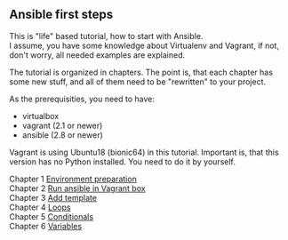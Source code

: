 ## Ansible first steps

This is "life" based tutorial, how to start with Ansible.  
I assume, you have some knowledge about Virtualenv and Vagrant,
if not, don't worry, all needed examples are explained.

The tutorial is organized in chapters. The point is, that each chapter has some
new stuff, and all of them need to be "rewritten" to your project.

As the prerequisities, you need to have:
* virtualbox
* vagrant (2.1 or newer)
* ansible (2.8 or newer)

Vagrant is using Ubuntu18 (bionic64) in this tutorial. Important is, that this
version has no Python installed. You need to do it by yourself.

Chapter 1 [Environment preparation](Chapter-01/README.md)  
Chapter 2 [Run ansible in Vagrant box](Chapter-02/README.md)  
Chapter 3 [Add template](Chapter-03/README.md)  
Chapter 4 [Loops](Chapter-04/README.md)  
Chapter 5 [Conditionals](Chapter-05/README.md)  
Chapter 6 [Variables](Chapter-06/README.md)  
